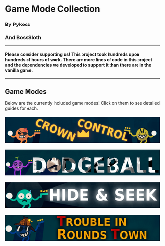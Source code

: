 # Game Mode Collection

### By Pykess
<script type='text/javascript' src='https://storage.ko-fi.com/cdn/widget/Widget_2.js'></script><script type='text/javascript'>kofiwidget2.init('Support Pykess', '#29abe0', 'T6T07ZLK5');kofiwidget2.draw();</script>

### And BossSloth
<script type="text/javascript" src="https://cdnjs.buymeacoffee.com/1.0.0/button.prod.min.js" data-name="bmc-button" data-slug="BossSloth" data-color="#5F7FFF" data-emoji=""  data-font="Lato" data-text="Support BossSloth" data-outline-color="#000000" data-font-color="#ffffff" data-coffee-color="#FFDD00" ></script>

---

#### Please consider supporting us! This project took hundreds upon hundreds of hours of work. There are more lines of code in this project and the dependencies we developed to support it than there are in the vanilla game.

---

## Game Modes

Below are the currently included game modes! Click on them to see detailed guides for each.

#### [![Crown Control](./CrownControlBannerTitle.png)](./crowncontrol.html)
#### [![Dodgeball](./DodgeballBannerTitle.png)](./dodgeball.html)
#### [![Hide & Seek](./HideAndSeekBannerTitle.png)](./hideandseek.html)
#### [![Trouble In ROUNDS Town](./TRTBannerTitle.png)](./trt.html)
[//]: # (ROUNDS Battle Royale)
